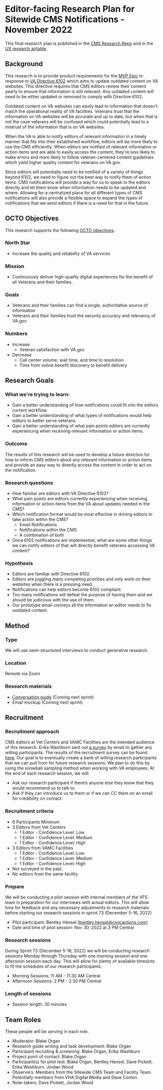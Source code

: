 # Editor-facing Research Plan for Sitewide CMS Notifications - November 2022

This final research plan is published in the [CMS Research Repo](https://github.com/department-of-veterans-affairs/va.gov-team/tree/master/platform/cms/research/CMS%20Notifications) and in the [UX research airtable](https://airtable.com/appmAWA5qxKq9qxFX/tbldzfPsD87QtCmQK/viwFTiq16RNmlQ3GM?blocks=hide).

## Background
This research is to provide product requirements for the [MVP Epic](https://github.com/department-of-veterans-affairs/va.gov-cms/issues/10477) in response to [VA Directive 6102](https://www.google.com/url?q=https://www.va.gov/vapubs/viewPublication.asp?Pub_ID%3D1056%26FType%3D2&sa=D&source=docs&ust=1668727018626949&usg=AOvVaw0GMUCcz3wCLL1HcSL_TzhS) which aims to update outdated content on VA websites. This directive requires that CMS editors review their content yearly to ensure that information is still relevant. Any outdated content will need to be either updated or removed to comply with Directive 6102.

Outdated content on VA websites can easily lead to information that doesn't match the operational reality of VA facilities. Veterans trust that the information on VA websites will be accurate and up to date, but when that is not the case veterans will be confused which could potentially lead to a mistrust of the information that is on VA websites.

When the VA is able to notify editors of relevant information in a timely manner that fits into their established workflow, editors will be more likely to use the CMS efficiently. When editors are notified of relevant information or action items and are able to easily access the content, they're less likely to make errors and more likely to follow veteran-centered content guidelines which yield higher quality content for veterans on VA.gov.

Since editors will potentially need to be notified of a variety of things beyond 6102, we need to figure out the best way to notify them of action items. CMS notifications will provide a way for us to speak to the editors directly and let them know when information needs to be updated and where. Allowing for a centralized place for all different types of CMS notifications will also provide a flexible space to expand the types of notifications that we send editors if there is a need for that in the future.

## OCTO Objectives 
This research supports the following [OCTO objectives](https://github.com/department-of-veterans-affairs/va.gov-team/tree/master/strategy#readme). 

### North Star
- Increase the quality and reliability of VA services

### Mission
- Continuously deliver high-quality digital experiences for the benefit of all Veterans and their families.

### Goals
- Veterans and their families can find a single, authoritative source of information
- Veterans and their families trust the security accuracy and relevancy of VA.gov

### Numbers
* Increase
  * Veteran satisfaction with VA.gov  
* Decrease
  * Call center volume, wait time, and time to resolution  
  * Time from online benefit discovery to benefit delivery 

## Research Goals

### What we're trying to learn:

- Gain a better understanding of how notifications could fit into the editors current workflow.
- Gain a better understanding of what types of notifications would help editors to better serve veterans.
- Gain a better understanding of what pain points editors are currently experiencing when receiving relevant information or action items.

### Outcome
The results of this research will be used to develop a future direction for how to inform CMS editors about any relevant information or action items and provide an easy way to directly access the content in order to act on the notification.

### Research questions
* How familiar are editors with VA Directive 6102?
* What pain points are editors currently experiencing when receiving information or action items from the VA about updates needed in the CMS?
* Which notification format would be most effective in driving editors to take action within the CMS?
  * Email Notifications
  * Notifications within the CMS
  * A combination of both
* Once 6102 notifications are implemented, what are some other things we can notify editors of that will directly benefit veterans accessing VA content?

### Hypothesis
* Editors are familiar with Directive 6102.
* Editors are juggling many competing priorities and only work on their websites when there is a pressing need.
* Notifications can help editors become 6102 compliant.
* Too many notifications will defeat the purpose of having them and we should be judicious with the use of them.
* Our prototype email conveys all the information an editor needs to fix outdated content.

## Method

### Type
We will use semi-structured interviews to conduct generative research.

### Location
Remote via Zoom

### Research materials  
- [Conversation guide](https://github.com/department-of-veterans-affairs/va.gov-team/blob/master/platform/cms/research/CMS%20Notifications/Moderated-Interviews-Conversation-Guide.md) (Coming next sprint)
- Email mockup (Coming next sprint)

## Recruitment	

### Recruitment approach
CMS editors at Vet Centers and VAMC Facilities are the intended audience of this research. Erika Washburn sent out [a survey](https://www.surveymonkey.com/r/R5TNFVX) by email to gather any willing participants. The results of the recruitment survey can be found [here](https://www.surveymonkey.com/analyze/3UKypg_2B3rgb7ogyPK29ScPq5sSsXFquw5Bc_2Bgogs5DU_3D?tab_clicked=1). Our goal is to eventually create a bank of willing research participants that we can pull from for future research sessions. We plan to do this by using the snowball sampling method when working with VA employees. At the end of each research session, we will:

- Ask our research participant if there’s anyone else they know that they would recommend us to talk to.
- Ask if they can introduce us to them or if we can CC them on an email for credibility on contact.

### Recruitment criteria
* 6 Participants Minimum
* 3 Editors from Vet Centers
  * 1 Editor - Confidence Level: Low
  * 1 Editor - Confidence Level: Medium
  * 1 Editor - Confidence Level: High
* 3 Editors from VAMC Facilities
  * 1 Editor - Confidence Level: Low
  * 1 Editor - Confidence Level: Medium
  * 1 Editor - Confidence Level: High
* Not surveyed in the past.
* No editors from the same facility

### Prepare
We will be conducting a pilot session with internal members of the VFS team in preparation for our interviews with actual editors. This will allow time for feedback and any necessary adjustments to research materials before starting our research sessions in sprint 73 (December 5-16, 2022)

- Pilot participant: Bentley Hensel (bentley.hensel@civicactions.com) 
- Date and time of pilot session: Nov 30, 2022 at 3 PM Central

### Research sessions
During Sprint 73 (December 5-16, 2022) we will be conducting research sessions Monday through Thursday with one morning session and one afternoon session each day. This will allow for plenty of available timeslots to fit the schedules of our research participants.

- Morning Sessions: 11 AM - 11:30 AM Central
- Afternoon Sessions: 2 PM - 2:30 PM Central

### Length of sessions
* Session length: 30 minutes

## Team Roles		
These people will be serving in each role.

- Moderator: Blake Organ
- Research guide writing and task development: Blake Organ
- Participant recruiting & screening: Blake Organ, Erika Washburn
- Project point of contact: Blake Organ
- Participant(s) for pilot test: Blake Organ, Bentley Hensel, Dave Pickett, Erika Washburn, Jordan Wood
- Observers: Members from the Sitewide CMS Team and Facility Team. Potentially members from VHA Digital Media and Dave Conlon.
- Note-takers: Dave Pickett, Jordan Wood


